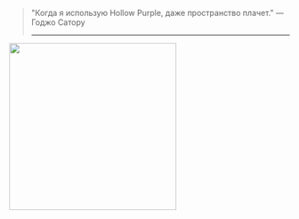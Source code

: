 <DOCTYPE html>
<html>
  <head>
    <meta charset = "UTF-8">
    
  </head>
  <body>

> <p>"Когда я использую Hollow Purple, даже пространство плачет." — Годжо Сатору</p>
> <hr>

<img src="https://media1.tenor.com/m/5JXJgJwZ6fIAAAAC/gojo-hollow-purple.gif" width="300" />
  </body>
</html>
